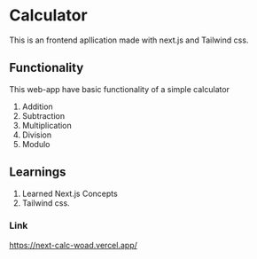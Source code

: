 # Calculator
This is an frontend apllication made with next.js and Tailwind css.

## Functionality
This web-app have basic functionality of a simple calculator
1. Addition
2. Subtraction
3. Multiplication
4. Division
5. Modulo

## Learnings
1. Learned Next.js Concepts
2. Tailwind css.

### Link
https://next-calc-woad.vercel.app/